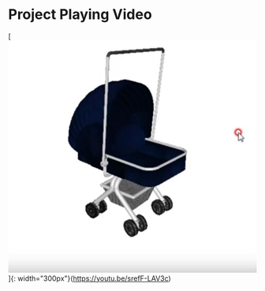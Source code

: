 # Project Playing Video<br/>
[![Video Label](video_thumbnail.JPG)]{: width="300px"}(https://youtu.be/srefF-LAV3c)

